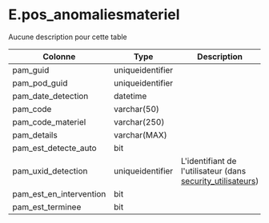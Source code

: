 # E.pos_anomaliesmateriel

Aucune description pour cette table

Colonne|Type|Description
---|---|---
pam_guid|uniqueidentifier|
pam_pod_guid|uniqueidentifier|
pam_date_detection|datetime|
pam_code|varchar(50)|
pam_code_materiel|varchar(250)|
pam_details|varchar(MAX)|
pam_est_detecte_auto|bit|
pam_uxid_detection|uniqueidentifier|L'identifiant de l'utilisateur (dans [security_utilisateurs](generated_security_utilisateurs.md)) 
pam_est_en_intervention|bit|
pam_est_terminee|bit|
